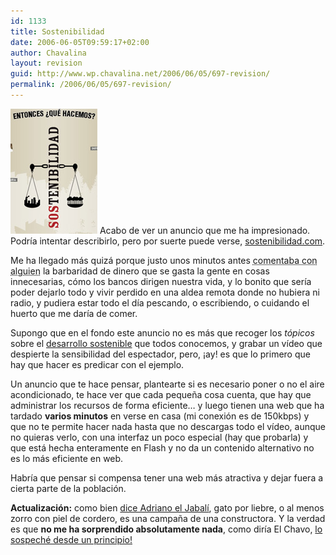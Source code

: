 ```yaml
---
id: 1133
title: Sostenibilidad
date: 2006-06-05T09:59:17+02:00
author: Chavalina
layout: revision
guid: http://www.wp.chavalina.net/2006/06/05/697-revision/
permalink: /2006/06/05/697-revision/
---
```

<img class="imgizqda" src="/imagenes/fotos/sostenibilidad-com.jpg" alt="Imagen de sostenibilidad.com" /> Acabo de ver un anuncio que me ha impresionado.  
Podr&iacute;a intentar describirlo, pero por suerte puede verse, <a href="http://www.sostenibilidad.com/" target="_blank">sostenibilidad.com</a>.

Me ha llegado más quizá porque justo unos minutos antes <acronym title="eufemismo: compart&iacute;amos el maldito messenger">comentaba con alguien</acronym> la barbaridad de dinero que se gasta la gente en cosas innecesarias, cómo los bancos dirigen nuestra vida, y lo bonito que ser&iacute;a poder dejarlo todo y vivir perdido en una aldea remota donde no hubiera ni radio, y pudiera estar todo el d&iacute;a pescando, o escribiendo, o cuidando el huerto que me dar&iacute;a de comer.

Supongo que en el fondo este anuncio no es más que recoger los _tópicos_ sobre el <a href="http://es.wikipedia.org/wiki/Desarrollo_sostenible" target="_blank">desarrollo sostenible</a> que todos conocemos, y grabar un v&iacute;deo que despierte la sensibilidad del espectador, pero, &iexcl;ay! es que lo primero que hay que hacer es predicar con el ejemplo.

Un anuncio que te hace pensar, plantearte si es necesario poner o no el aire acondicionado, te hace ver que cada peque&ntilde;a cosa cuenta, que hay que administrar los recursos de forma eficiente… y luego tienen una web que ha tardado **varios minutos** en verse en casa (mi conexión es de 150kbps) y que no te permite hacer nada hasta que no descargas todo el v&iacute;deo, aunque no quieras verlo, con una interfaz un poco especial (hay que probarla) y que está hecha enteramente en Flash y no da un contenido alternativo no es lo más eficiente en web.

Habr&iacute;a que pensar si compensa tener una web más atractiva y dejar fuera a cierta parte de la población.

**Actualización:** como bien <a href="http://diariodeunjabali.com/archivos/categorias/miniblog/sostenibilidad.html" target="_blank">dice Adriano el Jabal&iacute;</a>, gato por liebre, o al menos zorro con piel de cordero, es una campa&ntilde;a de una constructora. Y la verdad es que **no me ha sorprendido absolutamente nada**, como dir&iacute;a El Chavo, <a href="http://youtube.com/results?search=sostenibilidad&#038;search_type=search_videos&#038;search=Search" target="_blank">lo sospeché desde un principio!</a>
